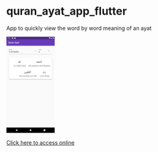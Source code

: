 # quran_ayat_app_flutter
App to quickly view the word by word meaning of an ayat

<img src="https://raw.githubusercontent.com/hashirabdulbasheer/my_assets/master/quran_ayat_screenshot.png" width="25%">

[Click here to access online](https://uxquran.com/apps/quran-ayat/)
